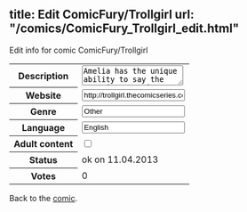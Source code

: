 title: Edit ComicFury/Trollgirl
url: "/comics/ComicFury_Trollgirl_edit.html"
---
Edit info for comic ComicFury/Trollgirl

<form name="comic" action="http://gaepostmail.appengine.com/comic" name="post">
<table class="comicinfo">
<tr>
<th>Description</th><td><textarea name="description">Amelia has the unique ability to say the most inappropriate things at the most inappropriate times. Unfortunately, that kind of skill is not appreciated when your job is to keep people from killing themselves...</textarea></td>
</tr>
<tr>
<th>Website</th><td><input type="text" name="url" value="http://trollgirl.thecomicseries.com/"/></td>
</tr>
<tr>
<th>Genre</th><td><input type="text" name="genre" value="Other"/></td>
</tr>
<tr>
<th>Language</th><td><input type="text" name="language" value="English"/></td>
</tr>
<tr>
<th>Adult content</th><td><input type="checkbox" name="adult" value="adult" /></td>
</tr>
<tr>
<th>Status</th><td>ok on 11.04.2013</td>
</tr>
<tr>
<th>Votes</th><td>0</div></td>
</tr>
</table>
</form>

Back to the [comic](/comics/ComicFury_Trollgirl.html).
